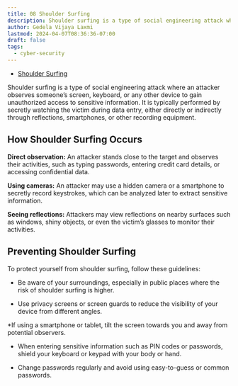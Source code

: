 ```yaml
---
title: 08 Shoulder Surfing
description: Shoulder surfing is a type of social engineering attack where an attacker observes someone’s screen, keyboard, or any other device to gain unauthorized access to sensitive information.
author: Gedela Vijaya Laxmi
lastmod: 2024-04-07T08:36:36-07:00
draft: false
tags:
  - cyber-security
---
```


* [Shoulder Surfing](https://www.youtube.com/shorts/Dk1sw4YoU_E)

Shoulder surfing is a type of social engineering attack where an attacker observes someone’s screen, keyboard, or any other device to gain unauthorized access to sensitive information. It is typically performed by secretly watching the victim during data entry, either directly or indirectly through reflections, smartphones, or other recording equipment.

## How Shoulder Surfing Occurs

**Direct observation:** An attacker stands close to the target and observes their activities, such as typing passwords, entering credit card details, or accessing confidential data.

**Using cameras:** An attacker may use a hidden camera or a smartphone to secretly record keystrokes, which can be analyzed later to extract sensitive information.

**Seeing reflections:** Attackers may view reflections on nearby surfaces such as windows, shiny objects, or even the victim’s glasses to monitor their activities.

## Preventing Shoulder Surfing

To protect yourself from shoulder surfing, follow these guidelines:

* Be aware of your surroundings, especially in public places where the risk of shoulder surfing is higher.

* Use privacy screens or screen guards to reduce the visibility of your device from different angles.
  
*If using a smartphone or tablet, tilt the screen towards you and away from potential observers.

* When entering sensitive information such as PIN codes or passwords, shield your keyboard or keypad with your body or hand.

* Change passwords regularly and avoid using easy-to-guess or common passwords.
